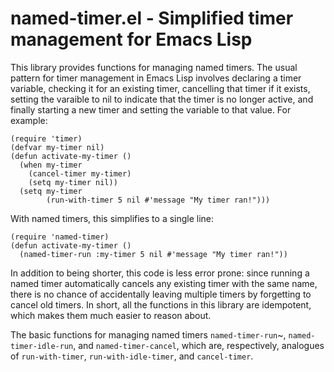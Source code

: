 # named-timer.el - Simplified timer management for Emacs Lisp

This library provides functions for managing named timers. The
usual pattern for timer management in Emacs Lisp involves declaring
a timer variable, checking it for an existing timer, cancelling
that timer if it exists, setting the varaible to nil to indicate that
the timer is no longer active, and finally starting a new timer and
setting the variable to that value. For example:

```elisp
(require 'timer)
(defvar my-timer nil)
(defun activate-my-timer ()
  (when my-timer
    (cancel-timer my-timer)
    (setq my-timer nil))
  (setq my-timer
        (run-with-timer 5 nil #'message "My timer ran!")))
```

With named timers, this simplifies to a single line:

```elisp
(require 'named-timer)
(defun activate-my-timer ()
  (named-timer-run :my-timer 5 nil #'message "My timer ran!"))
```

In addition to being shorter, this code is less error prone: since
running a named timer automatically cancels any existing timer with
the same name, there is no chance of accidentally leaving multiple
timers by forgetting to cancel old timers. In short, all the
functions in this library are idempotent, which makes them much
easier to reason about.

The basic functions for managing named timers `named-timer-run`~,
`named-timer-idle-run`, and `named-timer-cancel`, which are,
respectively, analogues of `run-with-timer`, `run-with-idle-timer`,
and `cancel-timer`.
